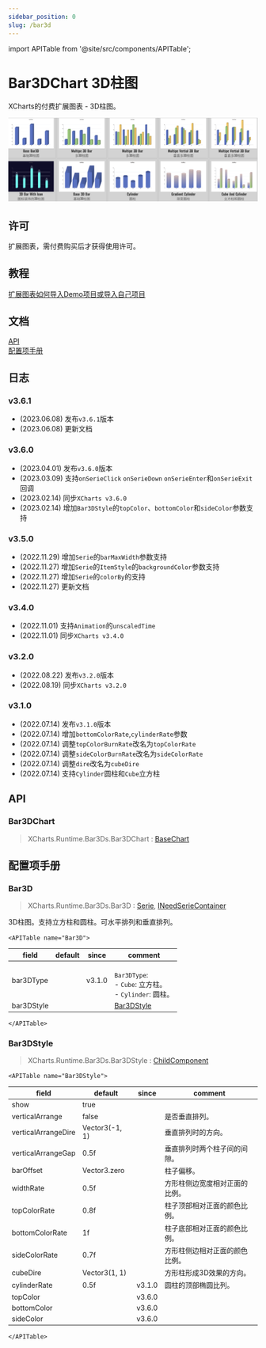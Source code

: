 ```yaml
---
sidebar_position: 0
slug: /bar3d
---
```

import APITable from '@site/src/components/APITable';

# Bar3DChart 3D柱图

XCharts的付费扩展图表 - 3D柱图。

![bar3d](img/bar3d.png)

## 许可

扩展图表，需付费购买后才获得使用许可。

## 教程

[扩展图表如何导入Demo项目或导入自己项目](https://github.com/XCharts-Team/XCharts-Demo)

## 文档

[API](#api)  
[配置项手册](#配置项手册)  

## 日志

### v3.6.1

* (2023.06.08) 发布`v3.6.1`版本
* (2023.06.08) 更新文档

### v3.6.0

* (2023.04.01) 发布`v3.6.0`版本
* (2023.03.09) 支持`onSerieClick` `onSerieDown` `onSerieEnter`和`onSerieExit`回调
* (2023.02.14) 同步`XCharts v3.6.0`
* (2023.02.14) 增加`Bar3DStyle`的`topColor`、`bottomColor`和`sideColor`参数支持

### v3.5.0

* (2022.11.29) 增加`Serie`的`barMaxWidth`参数支持
* (2022.11.27) 增加`Serie`的`ItemStyle`的`backgroundColor`参数支持
* (2022.11.27) 增加`Serie`的`colorBy`的支持
* (2022.11.27) 更新文档

### v3.4.0

* (2022.11.01) 支持`Animation`的`unscaledTime`
* (2022.11.01) 同步`XCharts v3.4.0`

### v3.2.0

* (2022.08.22) 发布`v3.2.0`版本
* (2022.08.19) 同步`XCharts v3.2.0`

### v3.1.0

* (2022.07.14) 发布`v3.1.0`版本
* (2022.07.14) 增加`bottomColorRate`,`cylinderRate`参数
* (2022.07.14) 调整`topColorBurnRate`改名为`topColorRate`
* (2022.07.14) 调整`sideColorBurnRate`改名为`sideColorRate`
* (2022.07.14) 调整`dire`改名为`cubeDire`
* (2022.07.14) 支持`Cylinder`圆柱和`Cube`立方柱

## API

### Bar3DChart

> XCharts.Runtime.Bar3Ds.Bar3DChart : [BaseChart](https://xcharts-team.github.io/docs/api#basechart)

## 配置项手册

### Bar3D

> XCharts.Runtime.Bar3Ds.Bar3D : [Serie](https://xcharts-team.github.io/docs/configuration#serie), [INeedSerieContainer](https://xcharts-team.github.io/docs/configuration#ineedseriecontainer)

3D柱图。支持立方柱和圆柱。可水平排列和垂直排列。

```mdx-code-block
<APITable name="Bar3D">
```


|field|default|since|comment|
|--|--|--|--|
|bar3DType||v3.1.0|<br/>`Bar3DType`:<br/>- `Cube`: 立方柱。<br/>- `Cylinder`: 圆柱。<br/>|
|bar3DStyle||| [Bar3DStyle](#bar3dstyle)|

```mdx-code-block
</APITable>
```

### Bar3DStyle

> XCharts.Runtime.Bar3Ds.Bar3DStyle : [ChildComponent](https://xcharts-team.github.io/docs/configuration#childcomponent)

```mdx-code-block
<APITable name="Bar3DStyle">
```


|field|default|since|comment|
|--|--|--|--|
|show|true||
|verticalArrange|false||是否垂直排列。
|verticalArrangeDire|Vector3(-1, 1)||垂直排列时的方向。
|verticalArrangeGap|0.5f||垂直排列时两个柱子间的间隙。
|barOffset|Vector3.zero||柱子偏移。
|widthRate|0.5f||方形柱侧边宽度相对正面的比例。
|topColorRate|0.8f||柱子顶部相对正面的颜色比例。
|bottomColorRate|1f||柱子底部相对正面的颜色比例。
|sideColorRate|0.7f||方形柱侧边相对正面的颜色比例。
|cubeDire|Vector3(1, 1)||方形柱形成3D效果的方向。
|cylinderRate|0.5f|v3.1.0|圆柱的顶部椭圆比列。
|topColor||v3.6.0|
|bottomColor||v3.6.0|
|sideColor||v3.6.0|

```mdx-code-block
</APITable>
```

